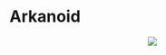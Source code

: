 # Arkanoid
<div id="header" align="center">
  <img src="https://media.giphy.com/media/HXSEe4gnlfkexWPmn1/giphy.gif"/>
</div>
